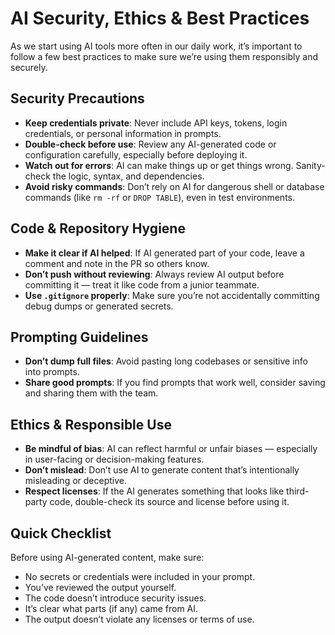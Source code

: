 # AI Security, Ethics & Best Practices

As we start using AI tools more often in our daily work, it’s important to follow a few best practices to make sure we’re using them responsibly and securely.

## Security Precautions
- **Keep credentials private**: Never include API keys, tokens, login credentials, or personal information in prompts.
- **Double-check before use**: Review any AI-generated code or configuration carefully, especially before deploying it.
- **Watch out for errors**: AI can make things up or get things wrong. Sanity-check the logic, syntax, and dependencies.
- **Avoid risky commands**: Don’t rely on AI for dangerous shell or database commands (like `rm -rf` or `DROP TABLE`), even in test environments.

## Code & Repository Hygiene
- **Make it clear if AI helped**: If AI generated part of your code, leave a comment and note in the PR so others know.
- **Don’t push without reviewing**: Always review AI output before committing it — treat it like code from a junior teammate.
- **Use `.gitignore` properly**: Make sure you’re not accidentally committing debug dumps or generated secrets.

## Prompting Guidelines
- **Don’t dump full files**: Avoid pasting long codebases or sensitive info into prompts.
- **Share good prompts**: If you find prompts that work well, consider saving and sharing them with the team.

## Ethics & Responsible Use
- **Be mindful of bias**: AI can reflect harmful or unfair biases — especially in user-facing or decision-making features.
- **Don’t mislead**: Don’t use AI to generate content that’s intentionally misleading or deceptive.
- **Respect licenses**: If the AI generates something that looks like third-party code, double-check its source and license before using it.

## Quick Checklist

Before using AI-generated content, make sure:
- No secrets or credentials were included in your prompt.
- You’ve reviewed the output yourself.
- The code doesn’t introduce security issues.
- It’s clear what parts (if any) came from AI.
- The output doesn’t violate any licenses or terms of use.